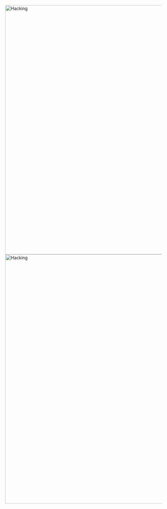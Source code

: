 
<img align="center" alt="Hacking" width="800" src="https://t4.ftcdn.net/jpg/07/32/10/81/360_F_732108134_fJIaxPtPWeZ6NB9oOrspxZ2YsAk7EDJ8.webp">

<img align="center" alt="Hacking" width="800" src="https://media.tenor.com/GfSX-u7VGM4AAAAC/coding.gif">


